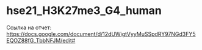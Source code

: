 # hse21_H3K27me3_G4_human

Ссылка на отчет: https://docs.google.com/document/d/12dUWigtVyyMuSSpdRY97NGd3FY5EQOZ88fG_TbbNFJM/edit#
